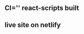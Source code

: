 ## CI='' react-scripts built
## live site on netlify
[https://movi-db-imdb-react-app.netlify.app/]:https://movi-db-imdb-react-app.netlify.app/

